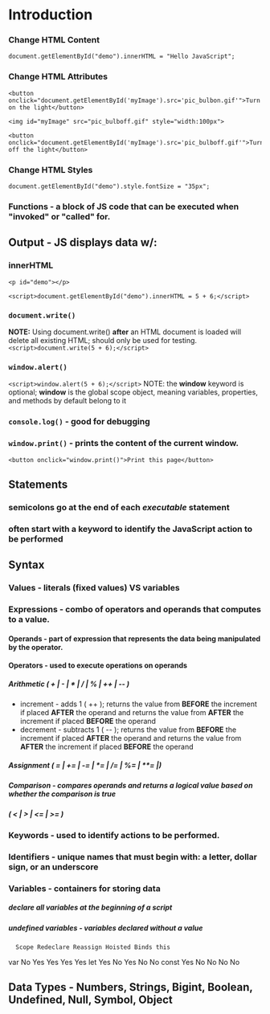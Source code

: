 # Introduction

### Change HTML Content
```
document.getElementById("demo").innerHTML = "Hello JavaScript";
```

### Change HTML Attributes
```
<button onclick="document.getElementById('myImage').src='pic_bulbon.gif'">Turn on the light</button>

<img id="myImage" src="pic_bulboff.gif" style="width:100px">

<button onclick="document.getElementById('myImage').src='pic_bulboff.gif'">Turn off the light</button>
```

### Change HTML Styles
```
document.getElementById("demo").style.fontSize = "35px";
```

### Functions - a block of JS code that can be executed when "invoked" or "called" for.

## Output - JS displays data w/:
 ### innerHTML 
   ```
   <p id="demo"></p>

   <script>document.getElementById("demo").innerHTML = 5 + 6;</script>
   ```
 ### `document.write()`
  **NOTE:** Using document.write() **after** an HTML document is loaded will delete all existing HTML; should only be used for testing.
   `<script>document.write(5 + 6);</script>` 
 ### `window.alert()`
  `<script>window.alert(5 + 6);</script>`
  NOTE: the **window** keyword is optional; **window** is the global scope object, meaning variables, properties, and methods by default belong to it
 ### `console.log()` - good for debugging
 ### `window.print()` - prints the content of the current window.
 `<button onclick="window.print()">Print this page</button>`

## Statements 
 ### semicolons go at the end of each *executable* statement
 ### often start with a keyword to identify the JavaScript action to be performed

## Syntax
 ### Values - literals (fixed values) VS variables

 ### Expressions - combo of operators and operands that computes to a value.

  #### Operands - part of expression that represents the data being manipulated by the operator.

  #### Operators - used to execute operations on operands

   ##### Arithmetic ( + | - | * | / | % | ++ | -- )
   - increment - adds 1 ( ++ ); returns the value from **BEFORE** the increment if placed **AFTER** the operand and returns the value from **AFTER** the increment if placed **BEFORE** the operand 
   - decrement - subtracts 1 ( -- ); returns the value from **BEFORE** the increment if placed **AFTER** the operand and returns the value from **AFTER** the increment if placed **BEFORE** the operand

   ##### Assignment ( = | += | -= | *= | /= | %= | **= |)

   ##### Comparison - compares operands and returns a logical value based on whether the comparison is true 
   ##### ( < | > | <= | >= )
 
 ### Keywords - used to identify actions to be performed.

 ### Identifiers - unique names that must begin with: a **letter**, **dollar sign**, or an **underscore**

 ### Variables - containers for storing data
  ##### declare all variables at the beginning of a script
  ##### undefined variables - variables declared without a value

      Scope Redeclare Reassign Hoisted Binds this
var	   No     Yes	    Yes	     Yes     Yes
let	   Yes 	  No	    Yes	     No	     No
const  Yes	  No	    No	     No      No

## Data Types - Numbers, Strings, Bigint, Boolean, Undefined, Null, Symbol, Object